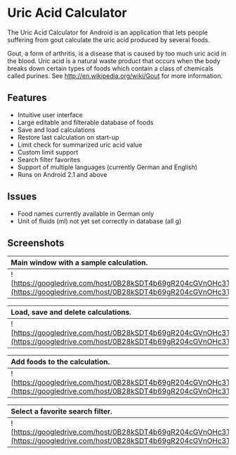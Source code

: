 # Uric Acid Calculator #

The Uric Acid Calculator for Android is an application that lets people suffering from gout calculate the uric acid produced by several foods.

Gout, a form of arthritis, is a disease that is caused by too much uric acid in the blood. Uric acid is a natural waste product that occurs when the body breaks down certain types of foods which contain a class of chemicals called purines. See http://en.wikipedia.org/wiki/Gout for more information.

## Features ##

  * Intuitive user interface
  * Large editable and filterable database of foods
  * Save and load calculations
  * Restore last calculation on start-up
  * Limit check for summarized uric acid value
  * Custom limit support
  * Search filter favorites
  * Support of multiple languages (currently German and English)
  * Runs on Android 2.1 and above

## Issues ##

  * Food names currently available in German only
  * Unit of fluids (ml) not yet set correctly in database (all g)

## Screenshots ##

|Main window with a sample calculation.|Change the amount of a food in the calculation.|Remove a food from the calculation.|
|:-------------------------------------|:----------------------------------------------|:----------------------------------|
|![https://googledrive.com/host/0B28kSDT4b69gR204cGVnOHc3TUU/MainView.png](https://googledrive.com/host/0B28kSDT4b69gR204cGVnOHc3TUU/MainView.png)|![https://googledrive.com/host/0B28kSDT4b69gR204cGVnOHc3TUU/MainViewChangeAmount.png](https://googledrive.com/host/0B28kSDT4b69gR204cGVnOHc3TUU/MainViewChangeAmount.png)|![https://googledrive.com/host/0B28kSDT4b69gR204cGVnOHc3TUU/MainViewRemoveFood.png](https://googledrive.com/host/0B28kSDT4b69gR204cGVnOHc3TUU/MainViewRemoveFood.png)|

|Load, save and delete calculations.|Set uric acid limit and restore database.|Uric acid limit reached.|
|:----------------------------------|:----------------------------------------|:-----------------------|
|![https://googledrive.com/host/0B28kSDT4b69gR204cGVnOHc3TUU/MainViewMenu.png](https://googledrive.com/host/0B28kSDT4b69gR204cGVnOHc3TUU/MainViewMenu.png)|![https://googledrive.com/host/0B28kSDT4b69gR204cGVnOHc3TUU/MainViewExtendedMenu.png](https://googledrive.com/host/0B28kSDT4b69gR204cGVnOHc3TUU/MainViewExtendedMenu.png)|![https://googledrive.com/host/0B28kSDT4b69gR204cGVnOHc3TUU/MainViewLimitReached.png](https://googledrive.com/host/0B28kSDT4b69gR204cGVnOHc3TUU/MainViewLimitReached.png)|

|Add foods to the calculation.|Filter the foods list.|Select, add or remove a search filter favorite.|
|:----------------------------|:---------------------|:----------------------------------------------|
|![https://googledrive.com/host/0B28kSDT4b69gR204cGVnOHc3TUU/SearchView.png](https://googledrive.com/host/0B28kSDT4b69gR204cGVnOHc3TUU/SearchView.png)|![https://googledrive.com/host/0B28kSDT4b69gR204cGVnOHc3TUU/SearchViewWithFilter.png](https://googledrive.com/host/0B28kSDT4b69gR204cGVnOHc3TUU/SearchViewWithFilter.png)|![https://googledrive.com/host/0B28kSDT4b69gR204cGVnOHc3TUU/SearchViewFavorites.png](https://googledrive.com/host/0B28kSDT4b69gR204cGVnOHc3TUU/SearchViewFavorites.png)|

|Select a favorite search filter.|Add a new food to the database.|Edit or delete a food in the database.|
|:-------------------------------|:------------------------------|:-------------------------------------|
|![https://googledrive.com/host/0B28kSDT4b69gR204cGVnOHc3TUU/SearchViewSelectFavorite.png](https://googledrive.com/host/0B28kSDT4b69gR204cGVnOHc3TUU/SearchViewSelectFavorite.png)|![https://googledrive.com/host/0B28kSDT4b69gR204cGVnOHc3TUU/SearchViewMenu.png](https://googledrive.com/host/0B28kSDT4b69gR204cGVnOHc3TUU/SearchViewMenu.png)|![https://googledrive.com/host/0B28kSDT4b69gR204cGVnOHc3TUU/EditView.png](https://googledrive.com/host/0B28kSDT4b69gR204cGVnOHc3TUU/EditView.png)|